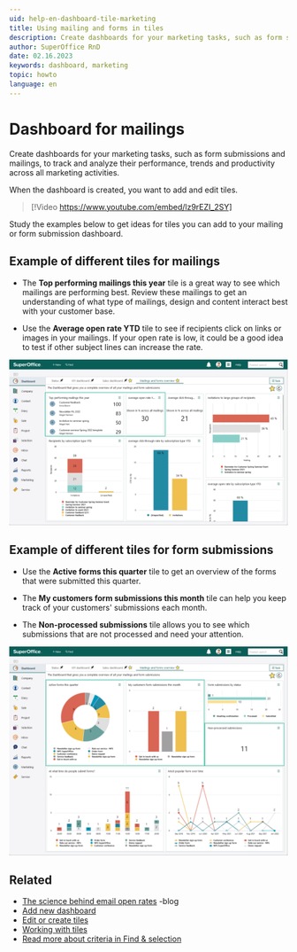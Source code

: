 ```yaml
---
uid: help-en-dashboard-tile-marketing
title: Using mailing and forms in tiles
description: Create dashboards for your marketing tasks, such as form submissions and mailings, to track and analyze their performance, trends and productivity across all marketing activities.
author: SuperOffice RnD
date: 02.16.2023
keywords: dashboard, marketing
topic: howto
language: en
---
```


# Dashboard for mailings

Create dashboards for your marketing tasks, such as form submissions and mailings, to track and analyze their performance, trends and productivity across all marketing activities.

When the dashboard is created, you want to add and edit tiles.

<!-- markdownlint-disable-next-line MD034 DOCSMD007 -->
> [!Video https://www.youtube.com/embed/lz9rEZI_2SY]

Study the examples below to get ideas for tiles you can add to your mailing or form submission dashboard.

## Example of different tiles for mailings

* The **Top performing mailings this year** tile is a great way to see which mailings are performing best. Review these mailings to get an understanding of what type of mailings, design and content interact best with your customer base.

* Use the **Average open rate YTD** tile to see if recipients click on links or images in your mailings. If your open rate is low, it could be a good idea to test if other subject lines can increase the rate.

![The example shows different mailings tiles you can use to get a overview of your data -screenshot][img1]

## Example of different tiles for form submissions

* Use the **Active forms this quarter** tile to get an overview of the forms that were submitted this quarter.

* The **My customers form submissions this month** tile can help you keep track of your customers' submissions each month.

* The **Non-processed submissions** tile allows you to see which submissions that are not processed and need your attention.

![The example shows different form submission tiles you can use to get a overview of your data -screenshot][img2]

## Related

* [The science behind email open rates][1] -blog
* [Add new dashboard][5]
* [Edit or create tiles][3]
* [Working with tiles][6]
* [Read more about criteria in Find & selection][2]

<!-- Referenced links -->
[1]: https://www.superoffice.com/blog/email-open-rates/
[2]: ../../search-options/learn/search-criteria.md
[3]: edit-tile.md
[5]: create.md
[6]: working-with-tiles.md

<!-- Referenced images -->
[img1]: ../../../media/loc/en/dashboard/user-mailing-dashboard.png
[img2]: ../../../media/loc/en/dashboard/user-mailing-dashboard-forms.png
